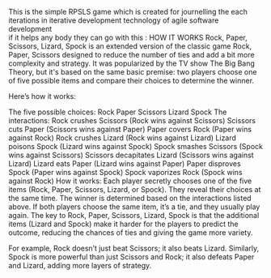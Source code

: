 This is the simple RPSLS game which is created for journelling the each iterations in iterative development technology of agile software development \
if it helps any body they can go with this :
HOW IT WORKS
Rock, Paper, Scissors, Lizard, Spock is an extended version of the classic game Rock, Paper, Scissors designed to reduce the number of ties and add a bit more complexity and strategy. It was popularized by the TV show The Big Bang Theory, but it's based on the same basic premise: two players choose one of five possible items and compare their choices to determine the winner.

Here’s how it works:

The five possible choices:
Rock
Paper
Scissors
Lizard
Spock
The interactions:
Rock crushes Scissors (Rock wins against Scissors)
Scissors cuts Paper (Scissors wins against Paper)
Paper covers Rock (Paper wins against Rock)
Rock crushes Lizard (Rock wins against Lizard)
Lizard poisons Spock (Lizard wins against Spock)
Spock smashes Scissors (Spock wins against Scissors)
Scissors decapitates Lizard (Scissors wins against Lizard)
Lizard eats Paper (Lizard wins against Paper)
Paper disproves Spock (Paper wins against Spock)
Spock vaporizes Rock (Spock wins against Rock)
How it works:
Each player secretly chooses one of the five items (Rock, Paper, Scissors, Lizard, or Spock).
They reveal their choices at the same time.
The winner is determined based on the interactions listed above. If both players choose the same item, it’s a tie, and they usually play again.
The key to Rock, Paper, Scissors, Lizard, Spock is that the additional items (Lizard and Spock) make it harder for the players to predict the outcome, reducing the chances of ties and giving the game more variety.

For example, Rock doesn’t just beat Scissors; it also beats Lizard. Similarly, Spock is more powerful than just Scissors and Rock; it also defeats Paper and Lizard, adding more layers of strategy.
